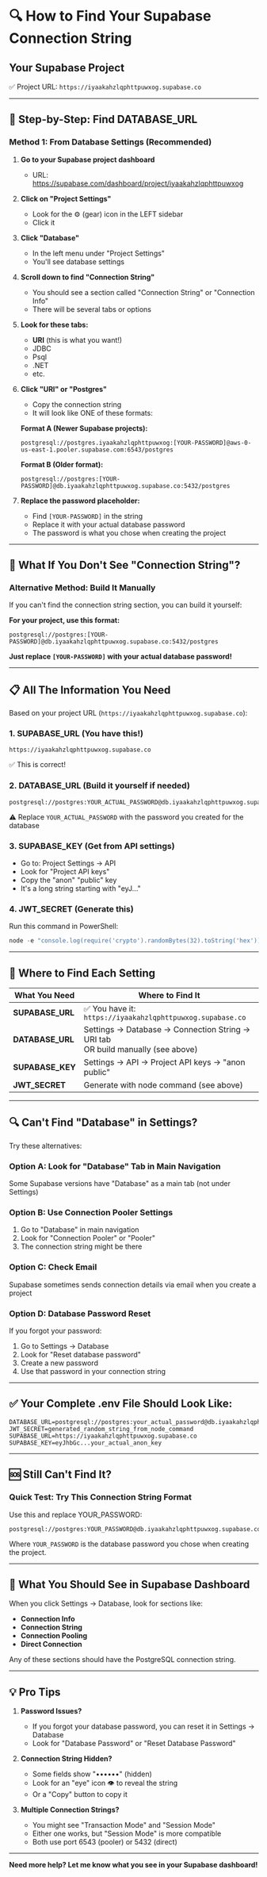 # 🔍 How to Find Your Supabase Connection String

## Your Supabase Project
✅ Project URL: `https://iyaakahzlqphttpuwxog.supabase.co`

---

## 📍 Step-by-Step: Find DATABASE_URL

### Method 1: From Database Settings (Recommended)

1. **Go to your Supabase project dashboard**
   - URL: https://supabase.com/dashboard/project/iyaakahzlqphttpuwxog

2. **Click on "Project Settings"**
   - Look for the ⚙️ (gear) icon in the LEFT sidebar
   - Click it

3. **Click "Database"**
   - In the left menu under "Project Settings"
   - You'll see database settings

4. **Scroll down to find "Connection String"**
   - You should see a section called "Connection String" or "Connection Info"
   - There will be several tabs or options

5. **Look for these tabs:**
   - **URI** (this is what you want!)
   - JDBC
   - Psql
   - .NET
   - etc.

6. **Click "URI" or "Postgres"**
   - Copy the connection string
   - It will look like ONE of these formats:

   **Format A (Newer Supabase projects):**
   ```
   postgresql://postgres.iyaakahzlqphttpuwxog:[YOUR-PASSWORD]@aws-0-us-east-1.pooler.supabase.com:6543/postgres
   ```

   **Format B (Older format):**
   ```
   postgresql://postgres:[YOUR-PASSWORD]@db.iyaakahzlqphttpuwxog.supabase.co:5432/postgres
   ```

7. **Replace the password placeholder:**
   - Find `[YOUR-PASSWORD]` in the string
   - Replace it with your actual database password
   - The password is what you chose when creating the project

---

## 🔐 What If You Don't See "Connection String"?

### Alternative Method: Build It Manually

If you can't find the connection string section, you can build it yourself:

**For your project, use this format:**
```
postgresql://postgres:[YOUR-PASSWORD]@db.iyaakahzlqphttpuwxog.supabase.co:5432/postgres
```

**Just replace `[YOUR-PASSWORD]` with your actual database password!**

---

## 📋 All The Information You Need

Based on your project URL (`https://iyaakahzlqphttpuwxog.supabase.co`):

### 1. SUPABASE_URL (You have this!)
```
https://iyaakahzlqphttpuwxog.supabase.co
```
✅ This is correct!

### 2. DATABASE_URL (Build it yourself if needed)
```
postgresql://postgres:YOUR_ACTUAL_PASSWORD@db.iyaakahzlqphttpuwxog.supabase.co:5432/postgres
```
⚠️ Replace `YOUR_ACTUAL_PASSWORD` with the password you created for the database

### 3. SUPABASE_KEY (Get from API settings)
- Go to: Project Settings → API
- Look for "Project API keys"
- Copy the "anon" "public" key
- It's a long string starting with "eyJ..."

### 4. JWT_SECRET (Generate this)
Run this command in PowerShell:
```powershell
node -e "console.log(require('crypto').randomBytes(32).toString('hex'))"
```

---

## 🎯 Where to Find Each Setting

| What You Need | Where to Find It |
|--------------|------------------|
| **SUPABASE_URL** | ✅ You have it: `https://iyaakahzlqphttpuwxog.supabase.co` |
| **DATABASE_URL** | Settings → Database → Connection String → URI tab<br>OR build manually (see above) |
| **SUPABASE_KEY** | Settings → API → Project API keys → "anon public" |
| **JWT_SECRET** | Generate with node command (see above) |

---

## 🔍 Can't Find "Database" in Settings?

Try these alternatives:

### Option A: Look for "Database" Tab in Main Navigation
Some Supabase versions have "Database" as a main tab (not under Settings)

### Option B: Use Connection Pooler Settings
1. Go to "Database" in main navigation
2. Look for "Connection Pooler" or "Pooler"
3. The connection string might be there

### Option C: Check Email
Supabase sometimes sends connection details via email when you create a project

### Option D: Database Password Reset
If you forgot your password:
1. Go to Settings → Database
2. Look for "Reset database password"
3. Create a new password
4. Use that password in your connection string

---

## ✅ Your Complete .env File Should Look Like:

```env
DATABASE_URL=postgresql://postgres:your_actual_password@db.iyaakahzlqphttpuwxog.supabase.co:5432/postgres
JWT_SECRET=generated_random_string_from_node_command
SUPABASE_URL=https://iyaakahzlqphttpuwxog.supabase.co
SUPABASE_KEY=eyJhbGc...your_actual_anon_key
```

---

## 🆘 Still Can't Find It?

### Quick Test: Try This Connection String Format

Use this and replace YOUR_PASSWORD:
```
postgresql://postgres:YOUR_PASSWORD@db.iyaakahzlqphttpuwxog.supabase.co:5432/postgres
```

Where `YOUR_PASSWORD` is the database password you chose when creating the project.

---

## 📸 What You Should See in Supabase Dashboard

When you click Settings → Database, look for sections like:

- **Connection Info**
- **Connection String**
- **Connection Pooling**
- **Direct Connection**

Any of these sections should have the PostgreSQL connection string.

---

## 💡 Pro Tips

1. **Password Issues?**
   - If you forgot your database password, you can reset it in Settings → Database
   - Look for "Database Password" or "Reset Database Password"

2. **Connection String Hidden?**
   - Some fields show "••••••" (hidden)
   - Look for an "eye" icon 👁️ to reveal the string
   - Or a "Copy" button to copy it

3. **Multiple Connection Strings?**
   - You might see "Transaction Mode" and "Session Mode"
   - Either one works, but "Session Mode" is more compatible
   - Both use port 6543 (pooler) or 5432 (direct)

---

**Need more help? Let me know what you see in your Supabase dashboard!**
